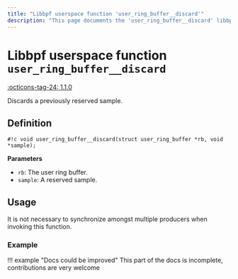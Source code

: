 ```yaml
---
title: "Libbpf userspace function 'user_ring_buffer__discard'"
description: "This page documents the 'user_ring_buffer__discard' libbpf userspace function, including its definition, usage, and examples."
---
```

# Libbpf userspace function `user_ring_buffer__discard`

<!-- [LIBBPF_TAG] -->
[:octicons-tag-24: 1.1.0](https://github.com/libbpf/libbpf/releases/tag/v1.1.0)
<!-- [/LIBBPF_TAG] -->

Discards a previously reserved sample.

## Definition

`#!c void user_ring_buffer__discard(struct user_ring_buffer *rb, void *sample);`

**Parameters**

- `rb`: The user ring buffer.
- `sample`: A reserved sample.

## Usage

It is not necessary to synchronize amongst multiple producers when invoking this function.

### Example

!!! example "Docs could be improved"
    This part of the docs is incomplete, contributions are very welcome
